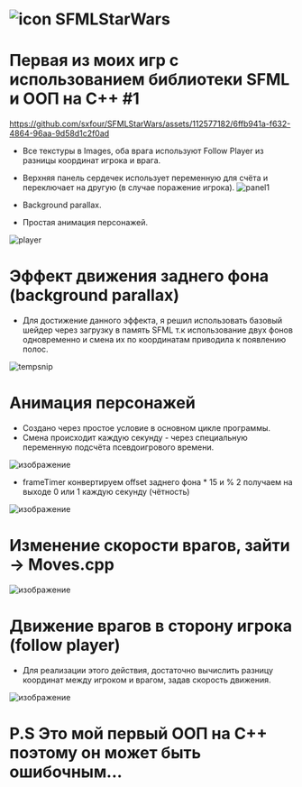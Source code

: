 # ![icon](https://github.com/sxfour/SFMLStarWars/assets/112577182/687545bf-3155-4d0d-9a89-7bf236690239) SFMLStarWars
# Первая из моих игр с использованием библиотеки SFML и ООП на C++ #1

https://github.com/sxfour/SFMLStarWars/assets/112577182/6ffb941a-f632-4864-96aa-9d58d1c2f0ad

* Все текстуры в Images, оба врага используют Follow Player из разницы координат игрока и врага.
* Верхняя панель сердечек использует переменную для счёта и переключает на другую (в случае поражение игрока).
![panel1](https://github.com/sxfour/SFMLStarWars/assets/112577182/404bf21c-5bea-44b6-a5fd-537a00f5b60e)

* Background parallax.
* Простая анимация персонажей.

![player](https://github.com/sxfour/SFMLStarWars/assets/112577182/21ddf6c0-d9fd-4735-9414-482a58abcec2)


# Эффект движения заднего фона (background parallax)
* Для достижение данного эффекта, я решил использовать базовый шейдер через загрузку в память SFML
  т.к использование двух фонов одновременно и смена их по координатам приводила к появлению полос.
  
![tempsnip](https://github.com/sxfour/SFMLStarWars/assets/112577182/a0445b55-991f-4d0f-a0d5-3dacf1a2efcf)

# Анимация персонажей
* Создано через простое условие в основном цикле программы.
* Смена происходит каждую секунду - через специальную переменную подсчёта псевдоигрового времени.

![изображение](https://github.com/sxfour/SFMLStarWars/assets/112577182/87a683fb-497d-410f-b073-ccc9c59177b3)

* frameTimer конвертируем offset заднего фона * 15 и % 2 получаем на выходе 0 или 1 каждую секунду (чётность)

![изображение](https://github.com/sxfour/SFMLStarWars/assets/112577182/62026f44-3d5c-4253-88f9-8eb83d374aa6)

# Изменение скорости врагов, зайти -> Moves.cpp
![изображение](https://github.com/sxfour/SFMLStarWars/assets/112577182/26a53b3a-f6ab-487d-acc9-d6c1bd246b50)

# Движение врагов в сторону игрока (follow player)
* Для реализации этого действия, достаточно вычислить разницу координат между игроком и врагом, задав скорость движения.

![изображение](https://github.com/sxfour/SFMLStarWars/assets/112577182/610f296e-dad8-4863-9342-dde80d26d356)

# P.S Это мой первый ООП на C++ поэтому он может быть ошибочным...
